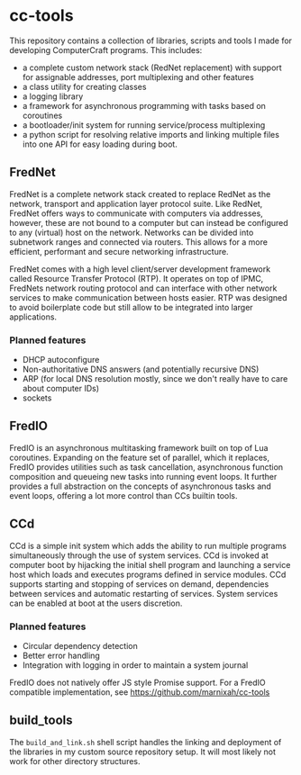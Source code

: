 # cc-tools

This repository contains a collection of libraries, scripts and tools I made for developing ComputerCraft programs.
This includes:
- a complete custom network stack (RedNet replacement) with support for assignable addresses, port multiplexing and other features
- a class utility for creating classes
- a logging library
- a framework for asynchronous programming with tasks based on coroutines
- a bootloader/init system for running service/process multiplexing
- a python script for resolving relative imports and linking multiple files into one API for easy loading during boot.

## FredNet

FredNet is a complete network stack created to replace RedNet as the network, transport and application layer protocol suite.
Like RedNet, FredNet offers ways to communicate with computers via addresses, however, these are not bound to a computer but
can instead be configured to any (virtual) host on the network. Networks can be divided into subnetwork ranges and connected
via routers. This allows for a more efficient, performant and secure networking infrastructure.

FredNet comes with a high level client/server development framework called Resource Transfer Protocol (RTP). It operates on
top of IPMC, FredNets network routing protocol and can interface with other network services to make communication between hosts
easier. RTP was designed to avoid boilerplate code but still allow to be integrated into larger applications.

### Planned features

- DHCP autoconfigure
- Non-authoritative DNS answers (and potentially recursive DNS)
- ARP (for local DNS resolution mostly, since we don't really have to care about computer IDs)
- sockets

## FredIO

FredIO is an asynchronous multitasking framework built on top of Lua coroutines. Expanding on the feature set of parallel, which
it replaces, FredIO provides utilities such as task cancellation, asynchronous function composition and queueing new tasks into
running event loops. It further provides a full abstraction on the concepts of asynchronous tasks and event loops, offering a lot
more control than CCs builtin tools.

## CCd

CCd is a simple init system which adds the ability to run multiple programs simultaneously through the use of system services.
CCd is invoked at computer boot by hijacking the initial shell program and launching a service host which loads and executes
programs defined in service modules. CCd supports starting and stopping of services on demand, dependencies between services and
automatic restarting of services. System services can be enabled at boot at the users discretion.

### Planned features

- Circular dependency detection
- Better error handling
- Integration with logging in order to maintain a system journal

FredIO does not natively offer JS style Promise support. For a FredIO compatible implementation, see https://github.com/marnixah/cc-tools

## build_tools

The `build_and_link.sh` shell script handles the linking and deployment of the libraries in my custom source repository setup. 
It will most likely not work for other directory structures.